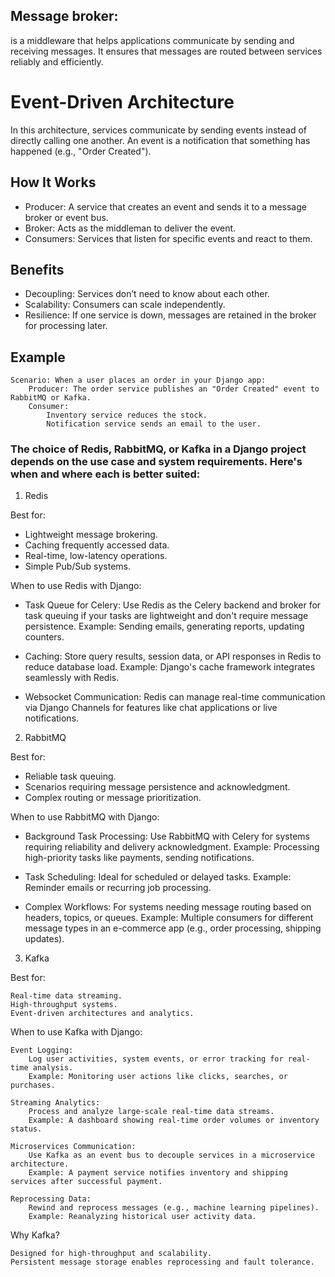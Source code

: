 ## Message broker:
 is a middleware that helps applications communicate by sending and receiving messages. It ensures that messages are routed between services reliably and efficiently.

# Event-Driven Architecture

In this architecture, services communicate by sending events instead of directly calling one another. An event is a notification that something has happened (e.g., "Order Created").

## How It Works

- Producer: A service that creates an event and sends it to a message broker or event bus.
- Broker: Acts as the middleman to deliver the event.
- Consumers: Services that listen for specific events and react to them.

## Benefits
- Decoupling: Services don’t need to know about each other.
- Scalability: Consumers can scale independently.
- Resilience: If one service is down, messages are retained in the broker for processing later.
  
## Example

    Scenario: When a user places an order in your Django app:
        Producer: The order service publishes an "Order Created" event to RabbitMQ or Kafka.
        Consumer:
            Inventory service reduces the stock.
            Notification service sends an email to the user.


### The choice of Redis, RabbitMQ, or Kafka in a Django project depends on the use case and system requirements. Here's when and where each is better suited:

1. Redis

Best for:

- Lightweight message brokering.
- Caching frequently accessed data.
- Real-time, low-latency operations.
- Simple Pub/Sub systems.

When to use Redis with Django:

- Task Queue for Celery:
        Use Redis as the Celery backend and broker for task queuing if your tasks are lightweight and don't require message persistence.
        Example: Sending emails, generating reports, updating counters.

- Caching:
        Store query results, session data, or API responses in Redis to reduce database load.
        Example: Django's cache framework integrates seamlessly with Redis.

- Websocket Communication:
        Redis can manage real-time communication via Django Channels for features like chat applications or live notifications.



2. RabbitMQ

Best for:

- Reliable task queuing.
- Scenarios requiring message persistence and acknowledgment.
- Complex routing or message prioritization.

When to use RabbitMQ with Django:

- Background Task Processing:
        Use RabbitMQ with Celery for systems requiring reliability and delivery acknowledgment.
        Example: Processing high-priority tasks like payments, sending notifications.

- Task Scheduling:
    Ideal for scheduled or delayed tasks.
    Example: Reminder emails or recurring job processing.

- Complex Workflows:
        For systems needing message routing based on headers, topics, or queues.
        Example: Multiple consumers for different message types in an e-commerce app (e.g., order processing, shipping updates).


3. Kafka

Best for:

    Real-time data streaming.
    High-throughput systems.
    Event-driven architectures and analytics.

When to use Kafka with Django:

    Event Logging:
        Log user activities, system events, or error tracking for real-time analysis.
        Example: Monitoring user actions like clicks, searches, or purchases.

    Streaming Analytics:
        Process and analyze large-scale real-time data streams.
        Example: A dashboard showing real-time order volumes or inventory status.

    Microservices Communication:
        Use Kafka as an event bus to decouple services in a microservice architecture.
        Example: A payment service notifies inventory and shipping services after successful payment.

    Reprocessing Data:
        Rewind and reprocess messages (e.g., machine learning pipelines).
        Example: Reanalyzing historical user activity data.

Why Kafka?

    Designed for high-throughput and scalability.
    Persistent message storage enables reprocessing and fault tolerance.